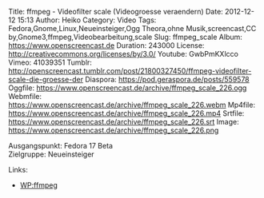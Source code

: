 Title: ffmpeg - Videofilter scale (Videogroesse veraendern)
Date: 2012-12-12 15:13
Author: Heiko
Category: Video
Tags: Fedora,Gnome,Linux,Neueinsteiger,Ogg Theora,ohne Musik,screencast,CC by,Gnome3,ffmpeg,Videobearbeitung,scale
Slug: ffmpeg_scale
Album: https://www.openscreencast.de
Duration: 243000
License: http://creativecommons.org/licenses/by/3.0/
Youtube: GwbPmKXlcco
Vimeo: 41039351
Tumblr: http://openscreencast.tumblr.com/post/21800327450/ffmpeg-videofilter-scale-die-groesse-der
Diaspora: https://pod.geraspora.de/posts/559578
Oggfile: https://www.openscreencast.de/archive/ffmpeg_scale_226.ogg
Webmfile: https://www.openscreencast.de/archive/ffmpeg_scale_226.webm
Mp4file: https://www.openscreencast.de/archive/ffmpeg_scale_226.mp4
Srtfile: https://www.openscreencast.de/archive/ffmpeg_scale_226.srt
Image: https://www.openscreencast.de/archive/ffmpeg_scale_226.png

Ausgangspunkt: Fedora 17 Beta  
Zielgruppe: Neueinsteiger  

Links:

  * [WP:ffmpeg](https://de.wikipedia.org/wiki/Ffmpeg "Link zu WP:ffmpeg" )

